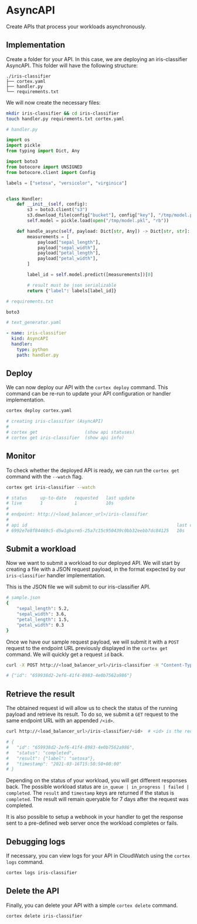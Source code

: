 # AsyncAPI

Create APIs that process your workloads asynchronously.

## Implementation

Create a folder for your API. In this case, we are deploying an iris-classifier AsyncAPI. This folder will have the
following structure:

```text
./iris-classifier
├── cortex.yaml
├── handler.py
└── requirements.txt
```

We will now create the necessary files:

```bash
mkdir iris-classifier && cd iris-classifier
touch handler.py requirements.txt cortex.yaml
```

```python
# handler.py

import os
import pickle
from typing import Dict, Any

import boto3
from botocore import UNSIGNED
from botocore.client import Config

labels = ["setosa", "versicolor", "virginica"]


class Handler:
    def __init__(self, config):
        s3 = boto3.client("s3")
        s3.download_file(config["bucket"], config["key"], "/tmp/model.pkl")
        self.model = pickle.load(open("/tmp/model.pkl", "rb"))

    def handle_async(self, payload: Dict[str, Any]) -> Dict[str, str]:
        measurements = [
            payload["sepal_length"],
            payload["sepal_width"],
            payload["petal_length"],
            payload["petal_width"],
        ]

        label_id = self.model.predict([measurements])[0]

        # result must be json serializable
        return {"label": labels[label_id]}
```

```python
# requirements.txt

boto3
```

```yaml
# text_generator.yaml

- name: iris-classifier
  kind: AsyncAPI
  handler:
    type: python
    path: handler.py
```

## Deploy

We can now deploy our API with the `cortex deploy` command. This command can be re-run to update your API configuration
or handler implementation.

```bash
cortex deploy cortex.yaml

# creating iris-classifier (AsyncAPI)
#
# cortex get                  (show api statuses)
# cortex get iris-classifier  (show api info)
```

## Monitor

To check whether the deployed API is ready, we can run the `cortex get` command with the `--watch` flag.

```bash
cortex get iris-classifier --watch

# status     up-to-date   requested   last update
# live       1            1           10s
#
# endpoint: http://<load_balancer_url>/iris-classifier
#
# api id                                                         last deployed
# 6992e7e8f84469c5-d5w1gbvrm5-25a7c15c950439c0bb32eebb7dc84125   10s
```

## Submit a workload

Now we want to submit a workload to our deployed API. We will start by creating a file with a JSON request payload, in
the format expected by our `iris-classifier` handler implementation.

This is the JSON file we will submit to our iris-classifier API.

```bash
# sample.json
{
    "sepal_length": 5.2,
    "sepal_width": 3.6,
    "petal_length": 1.5,
    "petal_width": 0.3
}
```

Once we have our sample request payload, we will submit it with a `POST` request to the endpoint URL previously
displayed in the `cortex get` command. We will quickly get a request `id` back.

```bash
curl -X POST http://<load_balancer_url>/iris-classifier -H "Content-Type: application/json" -d '@./sample.json'

# {"id": "659938d2-2ef6-41f4-8983-4e0b7562a986"}
```

## Retrieve the result

The obtained request id will allow us to check the status of the running payload and retrieve its result. To do so, we
submit a `GET` request to the same endpoint URL with an appended `/<id>`.

```bash
curl http://<load_balancer_url>/iris-classifier/<id>  # <id> is the request id that was returned in the previous POST request

# {
#   "id": "659938d2-2ef6-41f4-8983-4e0b7562a986",
#   "status": "completed",
#   "result": {"label": "setosa"},
#   "timestamp": "2021-03-16T15:50:50+00:00"
# }
```

Depending on the status of your workload, you will get different responses back. The possible workload status
are `in_queue | in_progress | failed | completed`. The `result` and `timestamp` keys are returned if the status
is `completed`. The result will remain queryable for 7 days after the request was completed.

It is also possible to setup a webhook in your handler to get the response sent to a pre-defined web server once the
workload completes or fails.

## Debugging logs

If necessary, you can view logs for your API in CloudWatch using the `cortex logs` command.

```bash
cortex logs iris-classifier
```

## Delete the API

Finally, you can delete your API with a simple `cortex delete` command.

```bash
cortex delete iris-classifier
```
